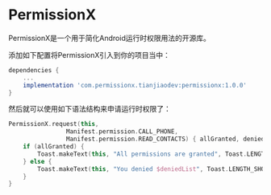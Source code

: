 # PermissionX

PermissionX是一个用于简化Android运行时权限用法的开源库。

添加如下配置将PermissionX引入到你的项目当中：

```groovy
dependencies {
    ...
    implementation 'com.permissionx.tianjiaodev:permissionx:1.0.0'
}
```

然后就可以使用如下语法结构来申请运行时权限了：

```kotlin
PermissionX.request(this,
                Manifest.permission.CALL_PHONE,
                Manifest.permission.READ_CONTACTS) { allGranted, deniedList ->
    if (allGranted) {
        Toast.makeText(this, "All permissions are granted", Toast.LENGTH_SHORT).show()
    } else {
        Toast.makeText(this, "You denied $deniedList", Toast.LENGTH_SHORT).show()
    }
}
```